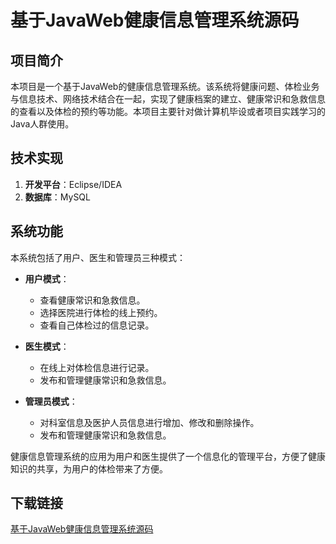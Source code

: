 # 基于JavaWeb健康信息管理系统源码

## 项目简介

本项目是一个基于JavaWeb的健康信息管理系统。该系统将健康问题、体检业务与信息技术、网络技术结合在一起，实现了健康档案的建立、健康常识和急救信息的查看以及体检的预约等功能。本项目主要针对做计算机毕设或者项目实践学习的Java人群使用。

## 技术实现

1. **开发平台**：Eclipse/IDEA
2. **数据库**：MySQL

## 系统功能

本系统包括了用户、医生和管理员三种模式：

- **用户模式**：
  - 查看健康常识和急救信息。
  - 选择医院进行体检的线上预约。
  - 查看自己体检过的信息记录。

- **医生模式**：
  - 在线上对体检信息进行记录。
  - 发布和管理健康常识和急救信息。

- **管理员模式**：
  - 对科室信息及医护人员信息进行增加、修改和删除操作。
  - 发布和管理健康常识和急救信息。

健康信息管理系统的应用为用户和医生提供了一个信息化的管理平台，方便了健康知识的共享，为用户的体检带来了方便。

## 下载链接

[基于JavaWeb健康信息管理系统源码](https://pan.quark.cn/s/fd1c4685eddb)